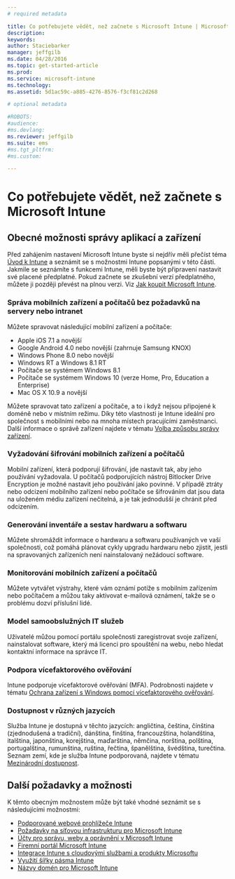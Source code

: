 ```yaml
---
# required metadata

title: Co potřebujete vědět, než začnete s Microsoft Intune | Microsoft Intune
description:
keywords:
author: Staciebarker
manager: jeffgilb
ms.date: 04/28/2016
ms.topic: get-started-article
ms.prod:
ms.service: microsoft-intune
ms.technology:
ms.assetid: 5d1ac59c-a885-4276-8576-f3cf81c2d268

# optional metadata

#ROBOTS:
#audience:
#ms.devlang:
ms.reviewer: jeffgilb
ms.suite: ems
#ms.tgt_pltfrm:
#ms.custom:

---
```


# Co potřebujete vědět, než začnete s Microsoft Intune

## Obecné možnosti správy aplikací a zařízení
Před zahájením nastavení Microsoft Intune byste si nejdřív měli přečíst téma [Úvod k Intune](/intune/understand-explore/introduction-to-microsoft-intune) a seznámit se s možnostmi Intune popsanými v této části. Jakmile se seznámíte s funkcemi Intune, měli byste být připravení nastavit své placené předplatné. Pokud začnete se zkušební verzí předplatného, můžete ji později převést na plnou verzi. Viz [Jak koupit Microsoft Intune](http://www.microsoft.com/en-us/server-cloud/products/microsoft-intune/Purchasing.aspx).

### Správa mobilních zařízení a počítačů bez požadavků na servery nebo intranet
Můžete spravovat následující mobilní zařízení a počítače:

-   Apple iOS 7.1 a novější
-   Google Android 4.0 nebo novější (zahrnuje Samsung KNOX)
-   Windows Phone 8.0 nebo novější
-   Windows RT a Windows 8.1 RT
-   Počítače se systémem Windows 8.1
-   Počítače se systémem Windows 10 (verze Home, Pro, Education a Enterprise)
-   Mac OS X 10.9 a novější

Můžete spravovat tato zařízení a počítače, a to i když nejsou připojené k doméně nebo v místním režimu. Díky této vlastnosti je Intune ideální pro společnost s mobilními nebo na mnoha místech pracujícími zaměstnanci. Další informace o správě zařízení najdete v tématu [Volba způsobu správy zařízení](/Intune/Deploy-use/choose-how-to-manage-devices).

### Vyžadování šifrování mobilních zařízení a počítačů
Mobilní zařízení, která podporují šifrování, jde nastavit tak, aby jeho používání vyžadovala. U počítačů podporujících nástroj Bitlocker Drive Encryption je možné nastavit jeho používání jako povinné. V případě ztráty nebo odcizení mobilního zařízení nebo počítače se šifrováním dat jsou data na uloženém médiu zařízení nečitelná, a je tak jednodušší je chránit před odcizením.

### Generování inventáře a sestav hardwaru a softwaru
Můžete shromáždit informace o hardwaru a softwaru používaných ve vaší společnosti, což pomáhá plánovat cykly upgradu hardwaru nebo zjistit, jestli na spravovaných zařízeních není nainstalovaný nežádoucí software.

### Monitorování mobilních zařízení a počítačů
Můžete vytvářet výstrahy, které vám oznámí potíže s mobilním zařízením nebo počítačem a můžou taky aktivovat e-mailová oznámení, takže se o problému dozví příslušní lidé.

### Model samoobslužných IT služeb
Uživatelé můžou pomocí portálu společnosti zaregistrovat svoje zařízení, nainstalovat software, který má licenci pro spouštění na webu, nebo hledat kontaktní informace na správce IT.

### Podpora vícefaktorového ověřování
Intune podporuje vícefaktorové ověřování (MFA). Podrobnosti najdete v tématu [Ochrana zařízení s Windows pomocí vícefaktorového ověřování](/intune/deploy-use/protect-windows-devices-with-multi-factor-authentication).

### Dostupnost v různých jazycích
Služba Intune je dostupná v těchto jazycích: angličtina, čeština, čínština (zjednodušená a tradiční), dánština, finština, francouzština, holandština, italština, japonština, korejština, maďarština, němčina, norština, polština, portugalština, rumunština, ruština, řečtina, španělština, švédština, turečtina. Seznam zemí, kde je služba Intune podporovaná, najdete v tématu [Mezinárodní dostupnost](https://products.office.com/en-us/business/international-availability).

## Další požadavky a možnosti   
K těmto obecným možnostem může být také vhodné seznámit se s následujícími možnostmi:

- [Podporované webové prohlížeče Intune](supported-web-browsers.md)</br>
- [Požadavky na síťovou infrastrukturu pro Microsoft Intune](network-infrastructure-requirements-for-microsoft-intune.md)</br>
- [Účty pro správu, weby a oprávnění v Microsoft Intune](administrative-accounts-websites-perms.md)</br>
- [Firemní portál Microsoft Intune](microsoft-intune-company-portal.md)</br>
- [Integrace Intune s cloudovými službami a produkty Microsoftu](integration-with-cloud-services.md)</br>
- [Využití šířky pásma Intune](network-bandwidth-use.md)</br>
- [Názvy domén pro Microsoft Intune](domain-names-for-microsoft-intune.md)


<!--HONumber=May16_HO4-->


